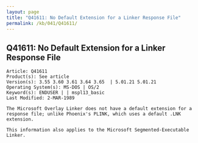 ```yaml
---
layout: page
title: "Q41611: No Default Extension for a Linker Response File"
permalink: /kb/041/Q41611/
---
```


## Q41611: No Default Extension for a Linker Response File

	Article: Q41611
	Product(s): See article
	Version(s): 3.55 3.60 3.61 3.64 3.65  | 5.01.21 5.01.21
	Operating System(s): MS-DOS | OS/2
	Keyword(s): ENDUSER | | mspl13_basic
	Last Modified: 2-MAR-1989
	
	The Microsoft Overlay Linker does not have a default extension for a
	response file; unlike Phoenix's PLINK, which uses a default .LNK
	extension.
	
	This information also applies to the Microsoft Segmented-Executable
	Linker.
